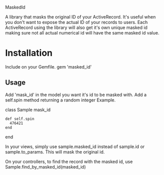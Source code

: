 MaskedId

A library that masks the original ID of your ActiveRecord. It's useful when you don't want
to expose the actual ID of your records to users. Each ActiveRecord using the library will
also get it's own unique masked id making sure not all actual numerical id will have 
the same masked id value.


# Installation

Include on your Gemfile. 
gem 'masked_id'


## Usage
  Add 'mask_id' in the model you want it's id to be masked with.
  Add a self.spin method returning a random integer
  Example.

  class Sample
    mask_id

    def self.spin
      476421
    end

  end
   

  In your views, simply use sample.masked_id instead of sample.id or sample.to_params.
  This will mask the original id.

  On your controllers, to find the record with the masked id, use Sample.find_by_masked_id(masked_id)


